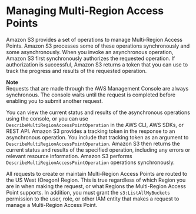 # Managing Multi\-Region Access Points<a name="ManagingMultiRegionAccessPoints"></a>

 Amazon S3 provides a set of operations to manage Multi\-Region Access Points\. Amazon S3 processes some of these operations synchronously and some asynchronously\. When you invoke an asynchronous operation, Amazon S3 first synchronously authorizes the requested operation\. If authorization is successful, Amazon S3 returns a token that you can use to track the progress and results of the requested operation\. 

**Note**  
 Requests that are made through the AWS Management Console are always synchronous\. The console waits until the request is completed before enabling you to submit another request\. 

 You can view the current status and results of the asynchronous operations using the console, or you can use `DescribeMultiRegionAccessPointOperation` in the AWS CLI, AWS SDKs, or REST API\. Amazon S3 provides a tracking token in the response to an asynchronous operation\. You include that tracking token as an argument to `DescribeMultiRegionAccessPointOperation`\. Amazon S3 then returns the current status and results of the specified operation, including any errors or relevant resource information\. Amazon S3 performs `DescribeMultiRegionAccessPointOperation` operations synchronously\. 

All requests to create or maintain Multi\-Region Access Points are routed to the US West \(Oregon\) Region\. This is true regardless of which Region you are in when making the request, or what Regions the Multi\-Region Access Point supports\. In addition, you must grant the `s3:ListAllMyBuckets` permission to the user, role, or other IAM entity that makes a request to manage a Multi\-Region Access Point\. 